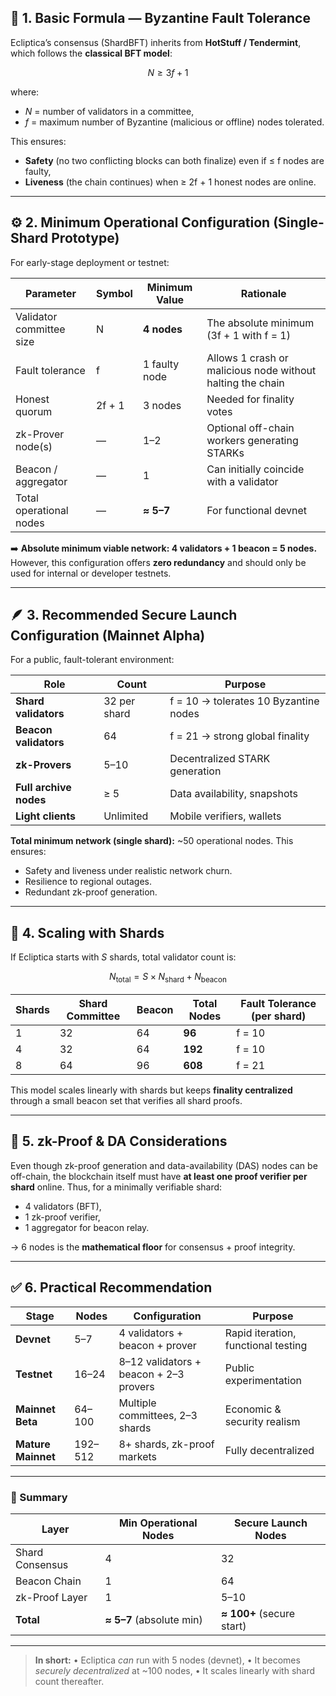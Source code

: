 
## 🧩 1. Basic Formula — Byzantine Fault Tolerance

Ecliptica’s consensus (ShardBFT) inherits from **HotStuff / Tendermint**, which follows the **classical BFT model**:

$$
N \ge 3f + 1
$$

where:

* $N$ = number of validators in a committee,
* $f$ = maximum number of Byzantine (malicious or offline) nodes tolerated.

This ensures:

* **Safety** (no two conflicting blocks can both finalize) even if ≤ f nodes are faulty,
* **Liveness** (the chain continues) when ≥ 2f + 1 honest nodes are online.

---

## ⚙️ 2. Minimum Operational Configuration (Single-Shard Prototype)

For early-stage deployment or testnet:

| Parameter                | Symbol | Minimum Value | Rationale                                                  |
| ------------------------ | ------ | ------------- | ---------------------------------------------------------- |
| Validator committee size | N      | **4 nodes**   | The absolute minimum (3f + 1 with f = 1)                   |
| Fault tolerance          | f      | 1 faulty node | Allows 1 crash or malicious node without halting the chain |
| Honest quorum            | 2f + 1 | 3 nodes       | Needed for finality votes                                  |
| zk-Prover node(s)        | —      | 1–2           | Optional off-chain workers generating STARKs               |
| Beacon / aggregator      | —      | 1             | Can initially coincide with a validator                    |
| Total operational nodes  | —      | **≈ 5–7**     | For functional devnet                                      |

➡️ **Absolute minimum viable network: 4 validators + 1 beacon = 5 nodes.**
However, this configuration offers **zero redundancy** and should only be used for internal or developer testnets.

---

## 🪶 3. Recommended Secure Launch Configuration (Mainnet Alpha)

For a public, fault-tolerant environment:

| Role                   | Count        | Purpose                               |
| ---------------------- | ------------ | ------------------------------------- |
| **Shard validators**   | 32 per shard | f = 10 → tolerates 10 Byzantine nodes |
| **Beacon validators**  | 64           | f = 21 → strong global finality       |
| **zk-Provers**         | 5–10         | Decentralized STARK generation        |
| **Full archive nodes** | ≥ 5          | Data availability, snapshots          |
| **Light clients**      | Unlimited    | Mobile verifiers, wallets             |

**Total minimum network (single shard):** \~50 operational nodes.
This ensures:

* Safety and liveness under realistic network churn.
* Resilience to regional outages.
* Redundant zk-proof generation.

---

## 🌌 4. Scaling with Shards

If Ecliptica starts with *S* shards, total validator count is:

$$
N_{\text{total}} = S \times N_{\text{shard}} + N_{\text{beacon}}
$$

| Shards | Shard Committee | Beacon | Total Nodes | Fault Tolerance (per shard) |
| ------ | --------------- | ------ | ----------- | --------------------------- |
| 1      | 32              | 64     | **96**      | f = 10                      |
| 4      | 32              | 64     | **192**     | f = 10                      |
| 8      | 64              | 96     | **608**     | f = 21                      |

This model scales linearly with shards but keeps **finality centralized** through a small beacon set that verifies all shard proofs.

---

## 🔐 5. zk-Proof & DA Considerations

Even though zk-proof generation and data-availability (DAS) nodes can be off-chain, the blockchain itself must have **at least one proof verifier per shard** online.
Thus, for a minimally verifiable shard:

* 4 validators (BFT),
* 1 zk-proof verifier,
* 1 aggregator for beacon relay.

→ 6 nodes is the **mathematical floor** for consensus + proof integrity.

---

## ✅ 6. Practical Recommendation

| Stage              | Nodes   | Configuration                          | Purpose                             |
| ------------------ | ------- | -------------------------------------- | ----------------------------------- |
| **Devnet**         | 5–7     | 4 validators + beacon + prover         | Rapid iteration, functional testing |
| **Testnet**        | 16–24   | 8–12 validators + beacon + 2–3 provers | Public experimentation              |
| **Mainnet Beta**   | 64–100  | Multiple committees, 2–3 shards        | Economic & security realism         |
| **Mature Mainnet** | 192–512 | 8+ shards, zk-proof markets            | Fully decentralized                 |

---

### 🧠 Summary

| Layer           | Min Operational Nodes    | Secure Launch Nodes       |
| --------------- | ------------------------ | ------------------------- |
| Shard Consensus | 4                        | 32                        |
| Beacon Chain    | 1                        | 64                        |
| zk-Proof Layer  | 1                        | 5–10                      |
| **Total**       | **≈ 5–7** (absolute min) | **≈ 100+** (secure start) |

---

> **In short:**
> • Ecliptica *can* run with 5 nodes (devnet),
> • It becomes *securely decentralized* at \~100 nodes,
> • It scales linearly with shard count thereafter.



